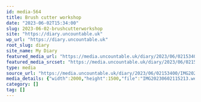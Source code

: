 ```yaml
---
id: media-564
title: Brush cutter workshop
date: "2023-06-02T15:34:00"
slug: 2023-06-02-brushcutterworkshop
site: "https://diary.uncountable.uk"
wp_url: "https://diary.uncountable.uk"
root_slug: diary
site_name: My Diary
featured_media_url: "https://media.uncountable.uk/diary/2023/06/02153400/IMG20230602115213.webp"
featured_media_srcset: "https://media.uncountable.uk/diary/2023/06/02153400/IMG20230602115213-300x225.webp 300w, https://media.uncountable.uk/diary/2023/06/02153400/IMG20230602115213-1024x768.webp 1024w, https://media.uncountable.uk/diary/2023/06/02153400/IMG20230602115213-150x150.webp 150w, https://media.uncountable.uk/diary/2023/06/02153400/IMG20230602115213-640x480.webp 640w, https://media.uncountable.uk/diary/2023/06/02153400/IMG20230602115213.webp 2000w"
type: media
source_url: "https://media.uncountable.uk/diary/2023/06/02153400/IMG20230602115213.webp"
media_details: {"width":2000,"height":1500,"file":"IMG20230602115213.webp","filesize":199250,"sizes":{"medium":{"file":"IMG20230602115213-300x225.webp","width":300,"height":225,"filesize":16440,"mime_type":"image/webp","source_url":"https://media.uncountable.uk/diary/2023/06/02153400/IMG20230602115213-300x225.webp"},"large":{"file":"IMG20230602115213-1024x768.webp","width":1024,"height":768,"filesize":98548,"mime_type":"image/webp","source_url":"https://media.uncountable.uk/diary/2023/06/02153400/IMG20230602115213-1024x768.webp"},"thumbnail":{"file":"IMG20230602115213-150x150.webp","width":150,"height":150,"filesize":6724,"mime_type":"image/webp","source_url":"https://media.uncountable.uk/diary/2023/06/02153400/IMG20230602115213-150x150.webp"},"mobwidth":{"file":"IMG20230602115213-640x480.webp","width":640,"height":480,"filesize":49650,"mime_type":"image/webp","source_url":"https://media.uncountable.uk/diary/2023/06/02153400/IMG20230602115213-640x480.webp"},"full":{"file":"IMG20230602115213.webp","width":2000,"height":1500,"mime_type":"image/webp","source_url":"https://media.uncountable.uk/diary/2023/06/02153400/IMG20230602115213.webp"}},"image_meta":{"aperture":"0","credit":"","camera":"","caption":"","created_timestamp":"0","copyright":"","focal_length":"0","iso":"0","shutter_speed":"0","title":"","orientation":"0","keywords":[]}}
category: []
tag: []
---
```


